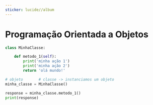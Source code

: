 ```yaml
---
sticker: lucide//album
---
```

# Programação Orientada a Objetos


```python
class MinhaClasse:

	def metodo_1(self):
		print('minha ação 1')
		print('minha ação 2')
		return 'olá mundo!'

# objeto       # classe -> instanciamos um objeto
minha_classe = MinhaClasse()

response = minha_classe.metodo_1()
print(response)
```
